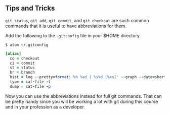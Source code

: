 ## Tips and Tricks

`git status`, `git add`, `git commit`, and `git checkout` are such common commands that it is useful to have abbreviations for them.

Add the following to the `.gitconfig` file in your $HOME directory.
```shell
$ atom ~/.gitconfig
```

```ruby
[alias]
  co = checkout
  ci = commit
  st = status
  br = branch
  hist = log --pretty=format:'%h %ad | %s%d [%an]' --graph --date=short
  type = cat-file -t
  dump = cat-file -p
```

Now you can use the abbreviations instead for full git commands. That can be pretty handy since you will be working a lot with git during this course and in your profession as a developer. 

